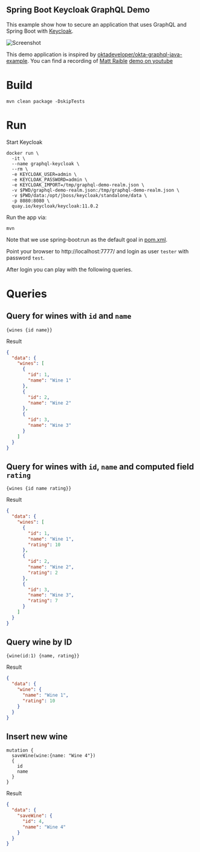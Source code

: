 Spring Boot Keycloak GraphQL Demo
---

This example show how to secure an application that uses GraphQL and Spring Boot with [Keycloak](https://www.keycloak.org).

![Screenshot](https://raw.githubusercontent.com/thomasdarimont/spring-boot-keycloak-graphql-demo/master/screenshot.png "Screenshot")

This demo application is inspired by [oktadeveloper/okta-graphql-java-example](https://github.com/oktadeveloper/okta-graphql-java-example).
You can find a recording of [Matt Raible](https://github.com/mraible) [demo on youtube](https://www.youtube.com/watch?v=y_OjfgZa58k&feature=youtu.be) 

# Build
```
mvn clean package -DskipTests
```

# Run

Start Keycloak
```
docker run \
  -it \
  --name graphql-keycloak \
  --rm \
  -e KEYCLOAK_USER=admin \
  -e KEYCLOAK_PASSWORD=admin \
  -e KEYCLOAK_IMPORT=/tmp/graphql-demo-realm.json \
  -v $PWD/graphql-demo-realm.json:/tmp/graphql-demo-realm.json \
  -v $PWD/data:/opt/jboss/keycloak/standalone/data \
  -p 8080:8080 \
  quay.io/keycloak/keycloak:11.0.2
```

Run the app via:
```
mvn
```
Note that we use spring-boot:run as the default goal in [pom.xml](pom.xml).

Point your browser to http://localhost:7777/ and login as user `tester` with password `test`.

After login you can play with the following queries.

# Queries

## Query for wines with `id` and `name`
```
{wines {id name}}
```

Result
```json
{
  "data": {
    "wines": [
      {
        "id": 1,
        "name": "Wine 1"
      },
      {
        "id": 2,
        "name": "Wine 2"
      },
      {
        "id": 3,
        "name": "Wine 3"
      }
    ]
  }
}
```


## Query for wines with `id`, `name` and computed field `rating`
```
{wines {id name rating}}
```

Result
```json
{
  "data": {
    "wines": [
      {
        "id": 1,
        "name": "Wine 1",
        "rating": 10
      },
      {
        "id": 2,
        "name": "Wine 2",
        "rating": 2
      },
      {
        "id": 3,
        "name": "Wine 3",
        "rating": 7
      }
    ]
  }
}
```

## Query wine by ID
```
{wine(id:1) {name, rating}}
```

Result
```json
{
  "data": {
    "wine": {
      "name": "Wine 1",
      "rating": 10
    }
  }
}
```

## Insert new wine
```
mutation {
  saveWine(wine:{name: "Wine 4"})
  {
    id
    name
  }
}
```

Result
```json
{
  "data": {
    "saveWine": {
      "id": 4,
      "name": "Wine 4"
    }
  }
}
```